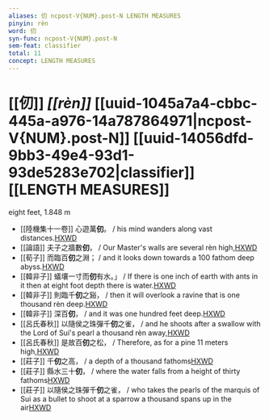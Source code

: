 ```yaml
---
aliases: 仞 ncpost-V{NUM}.post-N LENGTH MEASURES
pinyin: rèn
word: 仞
syn-func: ncpost-V{NUM}.post-N
sem-feat: classifier
total: 11
concept: LENGTH MEASURES 
---
```

# [[仞]] *[[rèn]]*  [[uuid-1045a7a4-cbbc-445a-a976-14a787864971|ncpost-V{NUM}.post-N]] [[uuid-14056dfd-9bb3-49e4-93d1-93de5283e702|classifier]] [[LENGTH MEASURES]]
eight feet, 1.848 m
 - [[陸機集十一卷]] 心遊萬**仞**。 / his mind wanders along vast distances.[HXWD](https://hxwd.org/textview.html?location=CH2b1575_CHANT_001-3a.6)
 - [[論語]] 夫子之牆數**仞**， / Our Master's walls are several rèn high,[HXWD](https://hxwd.org/textview.html?location=KR1h0004_tls_019-28a.6)
 - [[荀子]] 而臨百**仞**之淵； / and it looks down towards a 100 fathom deep abyss.[HXWD](https://hxwd.org/textview.html?location=KR3a0002_tls_001-4a.15)
 - [[韓非子]] 蟻壤一寸而**仞**有水。」 / If there is one inch of earth with ants in it then at eight foot depth there is water.[HXWD](https://hxwd.org/textview.html?location=KR3c0005_tls_022-34a.6)
 - [[韓非子]] 則臨千**仞**之谿， / then it will overlook a ravine that is one thousand rèn deep.[HXWD](https://hxwd.org/textview.html?location=KR3c0005_tls_028-5a.5)
 - [[韓非子]] 深百**仞**， / and it was one hundred feet deep.[HXWD](https://hxwd.org/textview.html?location=KR3c0005_tls_030-42a.7)
 - [[呂氏春秋]] 以隨侯之珠彈千**仞**之雀， / and he shoots after a swallow with the Lord of Suí's pearl a thousand rèn away,[HXWD](https://hxwd.org/textview.html?location=KR3j0009_tls_002-16a.5)
 - [[呂氏春秋]] 是故百**仞**之松， / Therefore, as for a pine 11 meters high,[HXWD](https://hxwd.org/textview.html?location=KR3j0009_tls_003-20a.32)
 - [[莊子]] 千**仞**之高， / a depth of a thousand fathoms[HXWD](https://hxwd.org/textview.html?location=KR5c0126_tls_017-13a.22)
 - [[莊子]] 縣水三十**仞**， / where the water falls from a height of thirty fathoms[HXWD](https://hxwd.org/textview.html?location=KR5c0126_tls_019-14a.3)
 - [[莊子]] 以隨侯之珠彈千**仞**之雀，
                     / who takes the pearls of the marquis of Sui as a bullet to shoot at a sparrow a thousand spans up in the air[HXWD](https://hxwd.org/textview.html?location=KR5c0126_tls_028-10a.20)